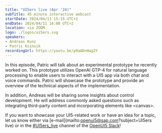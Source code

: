 ```yaml
---
title: "UI5ers live (Apr '24)"
subTitle: 45 minute interactive webcast
startDate: 2024/04/11 15:15 UTC+2
endDate: 2024/04/11 16:00 UTC+2
location: via ZOOM
logo: ./logos/ui5ers.svg
speakers:
- Andreas Kunz
- Patric Ksinsik
recordingUrl: https://youtu.be/p9aADnHag2Y
---
```

In this episode, Patric will talk about an experimental prototype he recently worked on. This prototype utilizes OpenAI GTP-4 for natural language processing to enable users to interact with a UI5 app via both chat and voice commands. Patric will showcase the prototype and provide an overview of the technical aspects of the implementation.

In addition, Andreas will be sharing some insights about control development. He will address commonly asked questions such as integrating third-party content and incorporating elements like \<canvas\>.

If you want to showcase your UI5-related work or have an idea for a topic, let us know either via [e-mail](mailto:openui5@sap.com?subject=UI5ers live) or in the 
[#UI5ers_live](https://openui5.slack.com/archives/C01CP60AAN7) channel of the [OpenUI5 Slack](https://ui5-slack-invite.cfapps.eu10.hana.ondemand.com/)!
